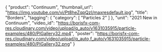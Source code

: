 {
   "product": "Continuum",
   "thumbnail_url": "https://img.youtube.com/vi/Pt8heZqpQzI/maxresdefault.jpg",
   "title": "Borders",
   "tagging": {
   "category": [
      "Particles 2"
    ]
   },
   "unit": "2021 New in Continuum",
   "video_id": "https://borisfx-com-res.cloudinary.com/video/upload/q_auto/v1631035915/particle-examples/480/PIGallery32.mp4",
   "poster": "https://borisfx-com-res.cloudinary.com/video/upload/q_auto,f_auto/v1631035915/particle-examples/480/PIGallery32.png"
}
